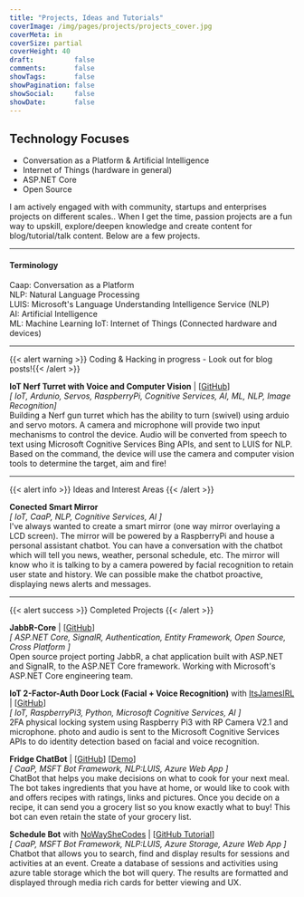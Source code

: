 ```yaml
---
title: "Projects, Ideas and Tutorials"
coverImage: /img/pages/projects/projects_cover.jpg
coverMeta: in
coverSize: partial
coverHeight: 40
draft:          false
comments:       false
showTags:       false
showPagination: false
showSocial:     false
showDate:       false
---
```


## Technology Focuses
- Conversation as a Platform & Artificial Intelligence
- Internet of Things (hardware in general)
- ASP.NET Core
- Open Source

I am actively engaged with with community, startups and enterprises projects on different scales.. When I get the time, passion projects are a fun way to upskill, explore/deepen knowledge and create content for blog/tutorial/talk content. Below are a few projects.
___

#### Terminology
Caap: Conversation as a Platform  
NLP: Natural Language Processing  
LUIS: Microsoft's Language Understanding Intelligence Service (NLP)  
AI: Artificial Intelligence  
ML: Machine Learning
IoT: Internet of Things (Connected hardware and devices)
___
<!-- Project Template

**Project** | [[GitHub](https://github.com/)]  
_[ technologies ]_  
Description

-->

<!--- Current Projects --->
{{< alert warning >}} Coding & Hacking in progress - Look out for blog posts!{{< /alert >}}

**IoT Nerf Turret with Voice and Computer Vision** | [[GitHub](https://github.com/KSLHacks/intelligentNerfTurret)]  
_[ IoT, Ardunio, Servos, RaspberryPi, Cognitive Services, AI, ML, NLP, Image Recognition]_  
Building a Nerf gun turret which has the ability to turn (swivel) using arduio and servo motors. A camera and microphone will provide two input mechanisms to control the device. Audio will be converted from speech to text using Microsoft Cognitive Services Bing APIs, and sent to LUIS for NLP. Based on the command, the device will use the camera and computer vision tools to determine the target, aim and fire!

___
<!--- Ideas and Interest Areas --->
{{< alert info >}} Ideas and Interest Areas {{< /alert >}}

**Conected Smart Mirror**  
_[ IoT, CaaP, NLP, Cognitive Services, AI ]_  
I've always wanted to create a smart mirror (one way mirror overlaying a LCD screen). The mirror will be powered by a RaspberryPi and house a personal assistant chatbot. You can have a conversation with the chatbot which will tell you news, weather, personal schedule, etc. The mirror will know who it is talking to by a camera powered by facial recognition to retain user state and history. We can possible make the chatbot proactive, displaying news alerts and messages.

___
<!--- Completed Projects --->
{{< alert success >}} Completed Projects {{< /alert >}}

**JabbR-Core** | [[GitHub](https://github.com/MachUpskillingFY17/JabbR-Core)]  
_[ ASP.NET Core, SignalR, Authentication, Entity Framework, Open Source, Cross Platform ]_  
Open source project porting JabbR, a chat application built with ASP.NET and SignalR, to the ASP.NET Core framework. Working with Microsoft's ASP.NET Core engineering team.

**IoT 2-Factor-Auth Door Lock (Facial + Voice Recognition)** with [ItsJamesIRL](https://twitter.com/ItsJamesIRL) | [[GitHub](https://github.com/KSLHacks/2FA_DoorLock)]  
_[ IoT, RaspberryPi3, Python, Microsoft Cognitive Services, AI ]_  
2FA physical locking system using Raspberry Pi3 with RP Camera V2.1 and microphone. photo and audio is sent to the Microsoft Cognitive Services APIs to do identity detection based on facial and voice recognition.

**Fridge ChatBot** | [[GitHub](https://github.com/KSLHacks/FridgeChatBot)] [[Demo](http://aka.ms/fridgechatbot)]  
_[ CaaP, MSFT Bot Framework, NLP:LUIS, Azure Web App ]_  
ChatBot that helps you make decisions on what to cook for your next meal. The bot takes ingredients that you have at home, or would like to cook with and offers recipes with ratings, links and pictures. Once you decide on a recipe, it can send you a grocery list so you know exactly what to buy! This bot can even retain the state of your grocery list.

**Schedule Bot** with [NoWaySheCodes](https://twitter.com/NoWaySheCodes) | [[GitHub Tutorial](https://github.com/KSLHacks/BotScheduleDemo)]  
_[ CaaP, MSFT Bot Framework, NLP:LUIS, Azure Storage, Azure Web App ]_  
Chatbot that allows you to search, find and display results for sessions and activities at an event. Create a database of sessions and activities using azure table storage which the bot will query. The results are formatted and displayed through media rich cards for better viewing and UX.
